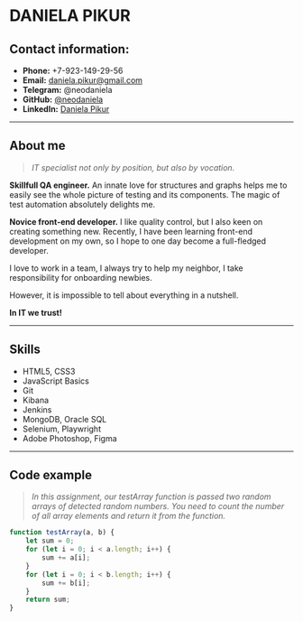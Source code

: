 # **DANIELA PIKUR**
## **Contact information:**
- **Phone:** +7-923-149-29-56
- **Email:** daniela.pikur@gmail.com
- **Telegram:** @neodaniela
- **GitHub:** [@neodaniela](https://github.com/neodaniela)
- **LinkedIn:** [Daniela Pikur](https://www.linkedin.com/in/daniela-pikur-b93304221/)

---

## **About me**
> *IT specialist not only by position, but also by vocation.*

**Skillfull QA engineer.** An innate love for structures and graphs helps me to easily see the whole picture of testing and its components. The magic of test automation absolutely delights me.

**Novice front-end developer.** I like quality control, but I also keen on creating something new. Recently, I have been learning front-end development on my own, so I hope to one day become a full-fledged developer.

I love to work in a team, I always try to help my neighbor, I take responsibility for onboarding newbies.

However, it is impossible to tell about everything in a nutshell.

**In IT we trust!**

---
## **Skills**
- HTML5, CSS3
- JavaScript Basics
- Git
- Kibana
- Jenkins
- MongoDB, Oracle SQL
- Selenium, Playwright
- Adobe Photoshop, Figma

---
## **Code example**
> *In this assignment, our testArray function is passed two random arrays of detected random numbers. You need to count the number of all array elements and return it from the function.*

```javascript
function testArray(a, b) {
    let sum = 0;
    for (let i = 0; i < a.length; i++) {
        sum += a[i];
    }
    for (let i = 0; i < b.length; i++) {
        sum += b[i];
    }
    return sum;
}
```
